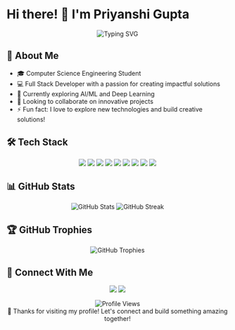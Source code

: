 # Hi there! 👋 I'm Priyanshi Gupta

<div align="center">
  <img src="https://readme-typing-svg.herokuapp.com?font=Fira+Code&pause=1000&color=7B68EE&center=true&vCenter=true&width=435&lines=Full+Stack+Developer;AI%2FML+Enthusiast;Problem+Solver;Open+Source+Contributor" alt="Typing SVG" />
</div>

## 🚀 About Me
- 🎓 Computer Science Engineering Student
- 💻 Full Stack Developer with a passion for creating impactful solutions
- 🌱 Currently exploring AI/ML and Deep Learning
- 👯 Looking to collaborate on innovative projects
- ⚡ Fun fact: I love to explore new technologies and build creative solutions!

## 🛠️ Tech Stack
<p align="center">
  <img src="https://img.shields.io/badge/Python-3776AB?style=for-the-badge&logo=python&logoColor=white" />
  <img src="https://img.shields.io/badge/JavaScript-F7DF1E?style=for-the-badge&logo=javascript&logoColor=black" />
  <img src="https://img.shields.io/badge/React-20232A?style=for-the-badge&logo=react&logoColor=61DAFB" />
  <img src="https://img.shields.io/badge/Node.js-43853D?style=for-the-badge&logo=node.js&logoColor=white" />
  <img src="https://img.shields.io/badge/MongoDB-4EA94B?style=for-the-badge&logo=mongodb&logoColor=white" />
  <img src="https://img.shields.io/badge/TensorFlow-FF6F00?style=for-the-badge&logo=tensorflow&logoColor=white" />
  <img src="https://img.shields.io/badge/C%2B%2B-00599C?style=for-the-badge&logo=c%2B%2B&logoColor=white" />
  <img src="https://img.shields.io/badge/HTML5-E34F26?style=for-the-badge&logo=html5&logoColor=white" />
  <img src="https://img.shields.io/badge/CSS3-1572B6?style=for-the-badge&logo=css3&logoColor=white" />
</p>

## 📊 GitHub Stats
<div align="center">
  <img src="https://github-readme-stats.vercel.app/api?username=priyanshiiguptaaa&show_icons=true&theme=tokyonight" alt="GitHub Stats" />
  <img src="https://github-readme-streak-stats.herokuapp.com/?user=priyanshiiguptaaa&theme=tokyonight" alt="GitHub Streak" />
</div>

## 🏆 GitHub Trophies
<div align="center">
  <img src="https://github-profile-trophy.vercel.app/?username=priyanshiiguptaaa&theme=discord&no-frame=false&no-bg=false&margin-w=4" alt="GitHub Trophies" />
</div>

## 🤝 Connect With Me
<p align="center">
  <a href="https://www.linkedin.com/in/priyanshiiguptaaa/"><img src="https://img.shields.io/badge/LinkedIn-0077B5?style=for-the-badge&logo=linkedin&logoColor=white" /></a>
  <a href="mailto:priyanshiigupta01@gmail.com"><img src="https://img.shields.io/badge/Gmail-D14836?style=for-the-badge&logo=gmail&logoColor=white" /></a>
</p>

<div align="center">
  <img src="https://komarev.com/ghpvc/?username=priyanshiiguptaaa&label=Profile%20views&color=blueviolet&style=flat" alt="Profile Views" />
</div>

<div align="center">
  💖 Thanks for visiting my profile! Let's connect and build something amazing together! 
</div>
